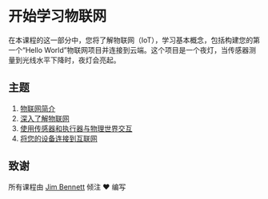<!--
CO_OP_TRANSLATOR_METADATA:
{
  "original_hash": "e2b1b891b08ef7633d285547fbe73290",
  "translation_date": "2025-08-24T22:59:18+00:00",
  "source_file": "1-getting-started/README.md",
  "language_code": "zh"
}
-->
# 开始学习物联网

在本课程的这一部分中，您将了解物联网（IoT），学习基本概念，包括构建您的第一个“Hello World”物联网项目并连接到云端。这个项目是一个夜灯，当传感器测量到光线水平下降时，夜灯会亮起。


## 主题

1. [物联网简介](lessons/1-introduction-to-iot/README.md)
1. [深入了解物联网](lessons/2-deeper-dive/README.md)
1. [使用传感器和执行器与物理世界交互](lessons/3-sensors-and-actuators/README.md)
1. [将您的设备连接到互联网](lessons/4-connect-internet/README.md)

## 致谢

所有课程由 [Jim Bennett](https://GitHub.com/JimBobBennett) 倾注 ♥️ 编写
